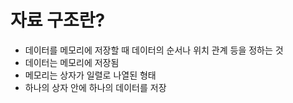 # 자료 구조란?

- 데이터를 메모리에 저장할 때 데이터의 순서나 위치 관계 등을 정하는 것
- 데이터는 메모리에 저장됨
- 메모리는 상자가 일렬로 나열된 형태
- 하나의 상자 안에 하나의 데이터를 저장